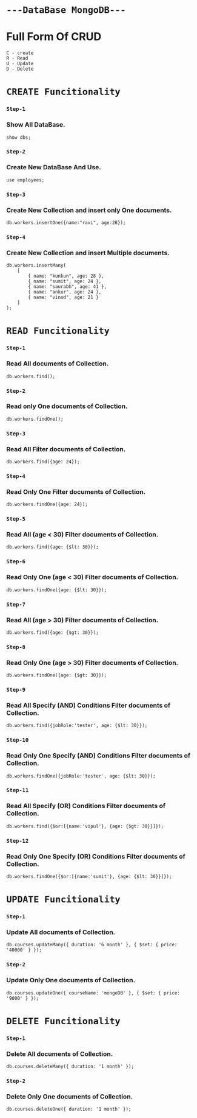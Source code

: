# `---DataBase MongoDB---`

# Full Form Of CRUD

```
C - create
R - Read
U - Update
D - Delete
```

# `CREATE Funcitionality`

### `Step-1`

### Show All DataBase.

```
show dbs;
```

### `Step-2`

### Create New DataBase And Use.

```
use employees;
```

### `Step-3`

### Create New Collection and insert only One documents.

```
db.workers.insertOne({name:"ravi", age:28});
```

### `Step-4`

### Create New Collection and insert Multiple documents.

```
db.workers.insertMany(
    [
        { name: "kunkun", age: 28 },
        { name: "sumit", age: 24 },
        { name: "saurabh", age: 41 },
        { name: "ankur", age: 24 },
        { name: "vinod", age: 21 }
    ]
);
```

# `READ Funcitionality`

### `Step-1`

### Read All documents of Collection.

```
db.workers.find();
```

### `Step-2`

### Read only One documents of Collection.

```
db.workers.findOne();
```

### `Step-3`

### Read All Filter documents of Collection.

```
db.workers.find({age: 24});
```

### `Step-4`

### Read Only One Filter documents of Collection.

```
db.workers.findOne({age: 24});
```

### `Step-5`

### Read All (age < 30) Filter documents of Collection.

```
db.workers.find({age: {$lt: 30}});
```

### `Step-6`

### Read Only One (age < 30) Filter documents of Collection.

```
db.workers.findOne({age: {$lt: 30}});
```

### `Step-7`

### Read All (age > 30) Filter documents of Collection.

```
db.workers.find({age: {$gt: 30}});
```

### `Step-8`

### Read Only One (age > 30) Filter documents of Collection.

```
db.workers.findOne({age: {$gt: 30}});
```

### `Step-9`

### Read All Specify (AND) Conditions Filter documents of Collection.

```
db.workers.find({jobRole:'tester', age: {$lt: 30}});
```

### `Step-10`

### Read Only One Specify (AND) Conditions Filter documents of Collection.

```
db.workers.findOne({jobRole:'tester', age: {$lt: 30}});
```

### `Step-11`

### Read All Specify (OR) Conditions Filter documents of Collection.

```
db.workers.find({$or:[{name:'vipul'}, {age: {$gt: 30}}]});
```

### `Step-12`

### Read Only One Specify (OR) Conditions Filter documents of Collection.

```
db.workers.findOne({$or:[{name:'sumit'}, {age: {$lt: 30}}]});
```

# `UPDATE Funcitionality`

### `Step-1`

### Update All documents of Collection.

```
db.courses.updateMany({ duration: '6 month' }, { $set: { price: '40000' } });
```

### `Step-2`

### Update Only One documents of Collection.

```
db.courses.updateOne({ courseName: 'mongoDB' }, { $set: { price: '9000' } });
```

# `DELETE Funcitionality`

### `Step-1`

### Delete All documents of Collection.

```
db.courses.deleteMany({ duration: '1 month' });
```

### `Step-2`

### Delete Only One documents of Collection.

```
db.courses.deleteOne({ duration: '1 month' });
```
